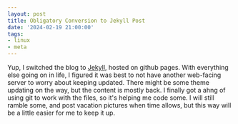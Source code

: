 ```yaml
---
layout: post
title: Obligatory Conversion to Jekyll Post
date: '2024-02-19 21:00:00'
tags: 
- linux
- meta
---
```



Yup, I switched the blog to [Jekyll](https://jekyllrb.com/), hosted on github pages. With everything else going on in life, I figured it was best to not have another web-facing server to worry about keeping updated. There might be some theme updating on the way, but the content is mostly back. I finally got a ahng of using git to work with the files, so it's helping me code some. I will still ramble some, and post vacation pictures when time allows, but this way will be a little easier for me to keep it up.
